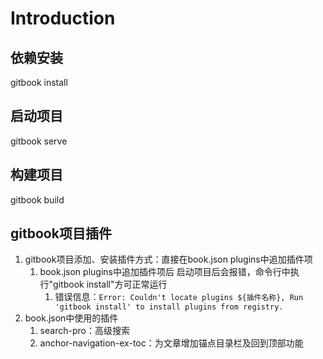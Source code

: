 # Introduction

## 依赖安装
gitbook install

## 启动项目
gitbook serve

## 构建项目
gitbook build

## gitbook项目插件
1. gitbook项目添加、安装插件方式：直接在book.json plugins中追加插件项
   1. book.json plugins中追加插件项后 启动项目后会报错，命令行中执行"gitbook install"方可正常运行
      1. 错误信息：`Error: Couldn't locate plugins ${插件名称}, Run 'gitbook install' to install plugins from registry.`
2. book.json中使用的插件
   1. search-pro：高级搜索
   2. anchor-navigation-ex-toc：为文章增加锚点目录栏及回到顶部功能